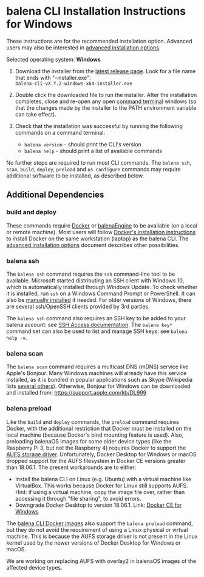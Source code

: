 # balena CLI Installation Instructions for Windows

These instructions are for the recommended installation option. Advanced users may also be
interested in [advanced installation options](./INSTALL-ADVANCED.md).

Selected operating system: **Windows**

1. Download the installer from the [latest release
   page](https://github.com/balena-io/balena-cli/releases/latest).
   Look for a file name that ends with "-installer.exe":  
   `balena-cli-vX.Y.Z-windows-x64-installer.exe`  

2. Double click the downloaded file to run the installer. After the installation completes,
   close and re-open any open [command
   terminal](https://www.balena.io/docs/reference/cli/#choosing-a-shell-command-promptterminal)
   windows (so that the changes made by the installer to the PATH environment variable can take
   effect).

3. Check that the installation was successful by running the following commands on a
   command terminal:  
   * `balena version` - should print the CLI's version
   * `balena help` - should print a list of available commands

No further steps are required to run most CLI commands. The `balena ssh`, `scan`, `build`,
`deploy`, `preload` and `os configure` commands may require additional software to be installed, as
described below.

## Additional Dependencies

### build and deploy

These commands require [Docker](https://docs.docker.com/install/overview/) or
[balenaEngine](https://www.balena.io/engine/) to be available (on a local or remote
machine). Most users will follow [Docker's installation
instructions](https://docs.docker.com/install/overview/) to install Docker on the same
workstation (laptop) as the balena CLI. The [advanced installation
options](./INSTALL-ADVANCED.md) document describes other possibilities.

### balena ssh

The `balena ssh` command requires the `ssh` command-line tool to be available. Microsoft started
distributing an SSH client with Windows 10, which is automatically installed through Windows
Update. To check whether it is installed, run `ssh` on a Windows Command Prompt or PowerShell. It
can also be [manually
installed](https://docs.microsoft.com/en-us/windows-server/administration/openssh/openssh_install_firstuse)
if needed. For older versions of Windows, there are several ssh/OpenSSH clients provided by 3rd
parties.

The `balena ssh` command also requires an SSH key to be added to your balena account: see [SSH
Access documentation](https://www.balena.io/docs/learn/manage/ssh-access/). The `balena key*`
command set can also be used to list and manage SSH keys: see `balena help -v`.

### balena scan

The `balena scan` command requires a multicast DNS (mDNS) service like Apple's Bonjour.
Many Windows machines will already have this service installed, as it is bundled in popular
applications such as Skype (Wikipedia lists [several others](https://en.wikipedia.org/wiki/Bonjour_(software))).
Otherwise, Bonjour for Windows can be downloaded and installed from: https://support.apple.com/kb/DL999

### balena preload

Like the `build` and `deploy` commands, the `preload` command requires Docker, with the additional
restriction that Docker must be installed on the local machine (because Docker's bind mounting
feature is used). Also, preloading balenaOS images for some older device types (like the Raspberry
Pi 3, but not the Raspberry 4) requires Docker to support the [AUFS storage
driver](https://docs.docker.com/storage/storagedriver/aufs-driver/). Unfortunately, Docker Desktop
for Windows or macOS dropped support for the AUFS filesystem in Docker CE versions greater than
18.06.1. The present workarounds are to either:

* Install the balena CLI on Linux (e.g. Ubuntu) with a virtual machine like VirtualBox.
  This works because Docker for Linux still supports AUFS. Hint: if using a virtual machine,
  copy the image file over, rather than accessing it through "file sharing", to avoid errors.
* Downgrade Docker Desktop to version 18.06.1. Link: [Docker CE for
  Windows](https://docs.docker.com/docker-for-windows/release-notes/#docker-community-edition-18061-ce-win73-2018-08-29)

The [balena CLI Docker images](./docker/DOCKER.md) also support the `balena preload` command,
but they do not avoid the requirement of using a Linux physical or virtual machine. This is
because the AUFS storage driver is not present in the Linux kernel used by the newer versions
of Docker Desktop for Windows or macOS.

We are working on replacing AUFS with overlay2 in balenaOS images of the affected device types.
